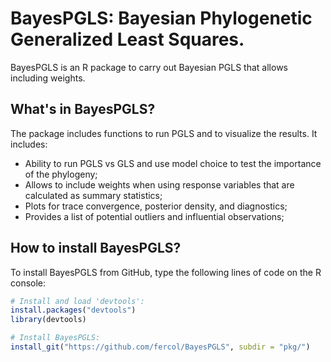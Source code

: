 # BayesPGLS: Bayesian Phylogenetic Generalized Least Squares.

BayesPGLS is an R package to carry out Bayesian PGLS that allows including weights.

## What's in BayesPGLS?

The package includes functions to run PGLS and to visualize the results. It includes:  

- Ability to run PGLS vs GLS and use model choice to test the importance of the phylogeny;
- Allows to include weights when using response variables that are calculated as summary statistics;
- Plots for trace convergence, posterior density, and diagnostics;
- Provides a list of potential outliers and influential observations;

## How to install BayesPGLS?
To install BayesPGLS from GitHub, type the following lines of code on the R console:

```R
# Install and load 'devtools':
install.packages("devtools")
library(devtools)

# Install BayesPGLS:
install_git("https://github.com/fercol/BayesPGLS", subdir = "pkg/")
```
